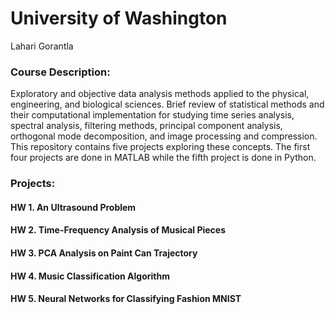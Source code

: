 # University of Washington

Lahari Gorantla

### Course Description: 
Exploratory and objective data analysis methods applied to the physical, engineering, and biological sciences. Brief review of statistical methods and their computational implementation for studying time series analysis, spectral analysis, filtering methods, principal component analysis, orthogonal mode decomposition, and image processing and compression. This repository contains five projects exploring these concepts. The first four projects are done in MATLAB while the fifth project is done in Python.

### Projects:
#### HW 1. An Ultrasound Problem

#### HW 2. Time-Frequency Analysis of Musical Pieces

#### HW 3. PCA Analysis on Paint Can Trajectory

#### HW 4. Music Classification Algorithm

#### HW 5. Neural Networks for Classifying Fashion MNIST
